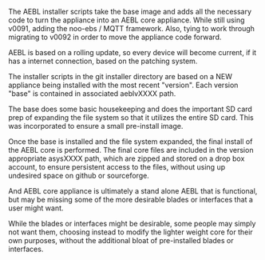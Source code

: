 The AEBL installer scripts take the base image and adds all the necessary code to turn the appliance into an AEBL core appliance.  While still using v0091, adding the noo-ebs / MQTT framework.  Also, tying to work through migrating to v0092 in order to move the appliance code forward.

AEBL is based on a rolling update, so every device will become current, if it has a internet connection, based on the patching system.

The installer scripts in the git installer directory are based on a NEW appliance being installed with the most recent "version".  Each version "base" is contained in associated aeblvXXXX path.

The base does some basic housekeeping and does the important SD card prep of expanding the file system so that it utilizes the entire SD card.  This was incorporated to ensure a small pre-install image.

Once the base is installed and the file system expanded, the final install of the AEBL core is performed.  The final core files are included in the version appropriate asysXXXX path, which are zipped and stored on a drop box account, to ensure persistent access to the files, without using up undesired space on github or sourceforge.

And AEBL core appliance is ultimately a stand alone AEBL that is functional, but may be missing some of the more desirable blades or interfaces that a user might want.

While the blades or interfaces might be desirable, some people may simply not want them, choosing instead to modify the lighter weight core for their own purposes, without the additional bloat of pre-installed blades or interfaces.
